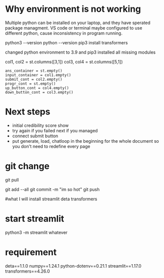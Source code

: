 # Why environment is not working
Multiple python can be installed on your laptop, and they have sperated package managment.
VS code or terminal maybe configured to use different python, cause inconsistency in program running.

python3 --version
python --version
pip3 install transformers

changed python environment to 3.9
and pip3 installed all missing modules

col1, col2 = st.columns([3,1])
    col3, col4 = st.columns([5,1])

    ans_container = st.empty()
    input_container = col1.empty()
    submit_cont = col2.empty()
    progr_cont = st.empty()
    up_button_cont = col4.empty()
    down_button_cont = col3.empty()
 
# Next steps 

- initial credibility score show 
- try again if you failed next if you managed 
- connect submit button 
- put generate, load, chatloop in the beginning for the whole document so you don't need to redefine every page 

# git change
git pull

git add --all
git commit -m "im so hot"
git push

#what I will install
streamlit 
deta 
transformers

# start streamlit
python3 -m streamlit whatever

# requirement
deta==1.1.0
numpy==1.24.1
python-dotenv==0.21.1
streamlit==1.17.0
transformers==4.26.0

